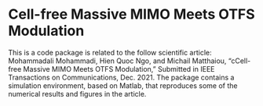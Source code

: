 # Cell-free Massive MIMO Meets OTFS Modulation
This is a code package is related to the follow scientific article:
Mohammadali Mohammadi, Hien Quoc Ngo, and Michail Matthaiou, “cCell-free Massive MIMO Meets OTFS Modulation,” Submitted in IEEE Transactions on Communications, Dec. 2021. 
The package contains a simulation environment, based on Matlab, that reproduces some of the numerical results and figures in the article. 

